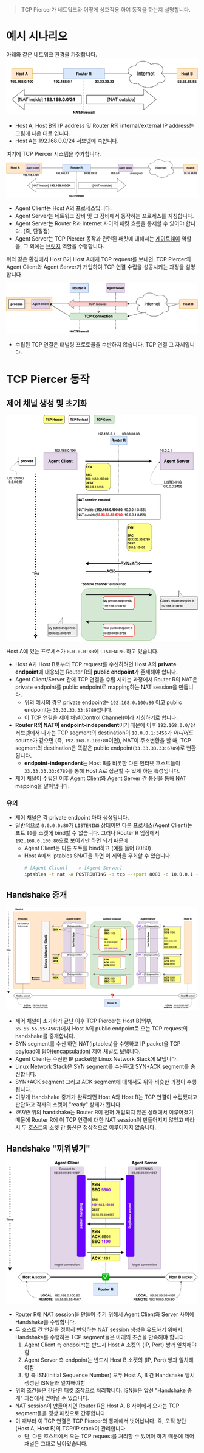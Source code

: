> TCP Piercer가 네트워크와 어떻게 상호작용 하여 동작을 하는지 설명합니다.

# 예시 시나리오
아래와 같은 네트워크 환경을 가정합니다.
<img src="./_images/base-environment.png" alt="base network environment">

- Host A, Host B의 IP address 및 Router R의 internal/external IP address는 그림에 나온 대로 입니다.
- Host A는 192.168.0.0/24 서브넷에 속합니다.

여기에 TCP Piercer 시스템을 추가합니다.
<img src="./_images/new-environment.png" alt="new environment involving TCP Piercer">

- Agent Client는 Host A의 프로세스입니다.
- Agent Server는 네트워크 장비 및 그 장비에서 동작하는 프로세스를 지칭합니다.
- Agent Server는 Router R과 Internet 사이의 패킷 흐름을 통제할 수 있어야 합니다. (즉, 단절점)
- Agent Server는 TCP Piercer 동작과 관련된 패킷에 대해서는 [게이트웨이][Wikipedia, Gateway] 역할을, 그 외에는 [브릿지][Wikipedia, Bridge] 역할을 수행합니다.

위와 같은 환경에서 Host B가 Host A에게 TCP request를 보내면, TCP Piercer의 Agent Client와 Agent Server가 개입하여
TCP 연결 수립을 성공시키는 과정을 설명합니다.

<img src="./_images/intro2.png" alt="desired state">

- 수립된 TCP 연결은 터널링 프로토콜을 수반하지 않습니다. TCP 연결 그 자체입니다.


# TCP Piercer 동작
## 제어 채널 생성 및 초기화
<img src="./_images/control-channel.png" alt="initialize control channel" width=800>

Host A에 있는 프로세스가 `0.0.0.0:80`에 `LISTENING` 하고 있습니다.

- Host A가 Host B로부터 TCP request를 수신하려면 Host A의 **private endpoint**에 대응되는 Router R의 **public endpoint**가 존재해야 합니다.
- Agent Client/Server 간에 TCP 연결을 수립 시키는 과정에서 Router R의 NAT은 private endpoint를 public endpoint로 mapping하는 NAT session을 만듭니다.
  - 위의 예시의 경우 private endpoint는 `192.168.0.100:80` 이고 public endpoint는 `33.33.33.33:6789`입니다.
  - 이 TCP 연결을 제어 채널(Control Channel)이라 지칭하기로 합니다.
- **Router R의 NAT이 endpoint-independent**이기 때문에 이후 `192.168.0.0/24` 서브넷에서 나가는
TCP segment의 destination이 `10.0.0.1:3456`가 _아니어도_ source가 같으면 (즉, `192.168.0.100:80`이면), NAT이 주소변환을 할 때,
TCP segment의 destination은 똑같은 public endpoint(`33.33.33.33:6789`)로 변환됩니다.
  - **endpoint-independent**는 Host B를 비롯한 다른 인터넷 호스트들이 `33.33.33.33:6789`를 통해 Host A로 접근할 수 있게 하는 특성입니다.
- 제어 채널이 수립된 이후 Agent Client와 Agent Server 간 통신을 통해 NAT mapping을 알아냅니다.

### 유의
- 제어 채널은 각 private endpoint 마다 생성됩니다.
- 일반적으로 `0.0.0.0:80`가 `LISTENING` 상태이면 다른 프로세스(Agent Client)는 포트 `80`를 소켓에 bind할 수 없습니다. 
그러나 Router R 입장에서 `192.168.0.100:80`으로 보이기만 하면 되기 때문에
  - Agent Client는 다른 포트를 bind하고 (예를 들어 8080)
  - Host A에서 iptables SNAT을 하면 이 제약을 우회할 수 있습니다.
    ```sh
    # [Agent Client] ---> [Agent Server]
    iptables -t nat -A POSTROUTING -p tcp --sport 8080 -d 10.0.0.1 --dport 3456 -j SNAT --to-source :80
    ```


## Handshake 중개
<img src="./_images/handshake1.png" alt="encapsulated handshake">

- 제어 채널이 초기화가 끝난 이후 TCP Piercer는 Host B(외부, `55.55.55.55:4567`)에서 Host A의 public endpoint로 오는 TCP request의 handshake를 중개합니다.
- SYN segment를 수신 하면 NAT(iptables)을 수행하고 IP packet을 TCP payload에 담아(encapsulation) 제어 채널로 보냅니다.
- Agent Client는 수신한 IP packet을 Linux Network Stack에 보냅니다.
- Linux Network Stack은 SYN segment를 수신하고 SYN+ACK segment를 송신합니다.
- SYN+ACK segment 그리고 ACK segment에 대해서도 위와 비슷한 과정이 수행 됩니다.
- 이렇게 Handshake 중개가 완료되면 Host A와 Host B는 TCP 연결이 수립됐다고 판단하고 각자의 소켓이 "ready" 상태가 됩니다.
- _하지만_ 위의 handshake는 Router R이 전혀 개입되지 않은 상태에서 이루어졌기 때문에 Router R에 이 TCP 연결에 대한
NAT session이 만들어지지 않았고 따라서 두 호스트의 소켓 간 통신은 정상적으로 이루어지지 않습니다.

## Handshake "끼워넣기"
<img src="./_images/handshake2.png" alt="faking handshake." width=800>

- Router R에 NAT session을 만들어 주기 위해서 Agent Client와 Server 사이에 Handshake를 수행합니다.
- 두 호스트 간 연결을 정확히 반영하는 NAT session 생성을 유도하기 위해서, Handshake를 수행하는 TCP segment들은 아래의 조건을 만족해야 합니다:
  1. Agent Client 측 endpoint는 반드시 Host A 소켓의 (IP, Port) 쌍과 일치해야함
  1. Agent Server 측 endpoint는 반드시 Host B 소켓의 (IP, Port) 쌍과 일치해야함
  1. 양 측 ISN(Initial Sequence Number) 모두 Host A, B 간 Handshake 당시 생성된 ISN들과 일치해야함
- 위의 조건들은 간단한 패킷 조작으로 처리합니다. ISN들은 앞선 "Handshake 중개" 과정에서 얻어낼 수 있습니다.
- NAT session이 만들어지면  Router R은 Host A, B 사이에서 오가는 TCP segment들을 정상 패킷으로 간주합니다.
- 이 때부터 이 TCP 연결은 TCP Piercer의 통제에서 벗어납니다. 즉, 오직 양단(Host A, Host B)의 TCP/IP stack이 관리합니다.
  - 단, 다른 호스트에서 오는 TCP request를 처리할 수 있어야 하기 때문에 제어 채널은 그대로 남아있습니다.


[Wikipedia, Gateway]: https://en.wikipedia.org/wiki/Gateway_(telecommunications)
[Wikipedia, Bridge]: https://en.wikipedia.org/wiki/Bridging_(networking)
